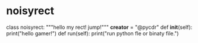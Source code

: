 # noisyrect
class noisyrect:
  """hello my rect! jump!"""
  __creator__ = "@pycdr"
  def __init__(self):
    print("hello gamer!")
  def run(self):
    print("run python fle or binaty file.")
